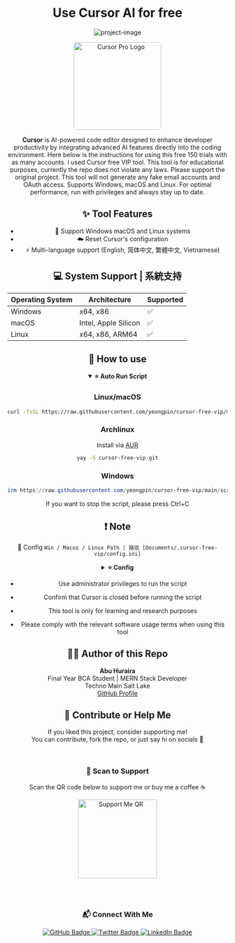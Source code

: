 <h1 align="center" id="title">Use Cursor AI for free</h1>

<p align="center"><img src="https://res.cloudinary.com/dcd51y8m1/image/upload/v1747845613/Screenshot_2025-05-21_at_10.09.18_PM_pmj9jm.png" alt="project-image"></p>

<div align="center">
<p align="center">
  <img src="https://res.cloudinary.com/dcd51y8m1/image/upload/v1747845782/logo_em2fux.png" alt="Cursor Pro Logo" width="200" style="border-radius: 6px;"/>
</p>

<p><strong>Cursor</strong> is AI-powered code editor designed to enhance developer productivity by integrating advanced AI features directly into the coding environment. Here below is the instructions for using this free 150 trials with as many accounts. I used Cursor free VIP tool. This tool is for educational purposes, currently the repo does not violate any laws. Please support the original project. This tool will not generate any fake email accounts and OAuth access. Supports Windows, macOS and Linux. For optimal performance, run with privileges and always stay up to date.</p>

<h2>✨ Tool Features</h2>

*   🔐 Support Windows macOS and Linux systems
*   ☁️ Reset Cursor's configuration
*   ⚡ Multi-language support (English, 简体中文, 繁體中文, Vietnamese)

## 💻 System Support | 系統支持

| Operating System | Architecture      | Supported |
|------------------|-------------------|-----------|
| Windows          | x64, x86          | ✅         |
| macOS            | Intel, Apple Silicon | ✅      |
| Linux            | x64, x86, ARM64   | ✅         |

## 👀 How to use

<details open>
<summary><b>⭐ Auto Run Script</b></summary>

### **Linux/macOS**

```bash
curl -fsSL https://raw.githubusercontent.com/yeongpin/cursor-free-vip/main/scripts/install.sh -o install.sh && chmod +x install.sh && ./install.sh
```

### **Archlinux**

Install via [AUR](https://aur.archlinux.org/packages/cursor-free-vip-git)

```bash
yay -S cursor-free-vip-git
```

### **Windows**

```powershell
irm https://raw.githubusercontent.com/yeongpin/cursor-free-vip/main/scripts/install.ps1 | iex
```

</details>

If you want to stop the script, please press Ctrl+C<br>

## ❗ Note 

📝 Config 
`Win / Macos / Linux Path | 路徑 [Documents/.cursor-free-vip/config.ini]`
<details>
<summary><b>⭐ Config </b></summary>
</details>

* Use administrator privileges to run the script <br>

* Confirm that Cursor is closed before running the script <br>

* This tool is only for learning and research purposes <br>

* Please comply with the relevant software usage terms when using this tool <br>




  
<h2>🧑‍💻 Author of this Repo</h2>

<p><strong>Abu Huraira</strong><br>Final Year BCA Student | MERN Stack Developer<br>Techno Main Salt Lake<br><a href="https://github.com/abuhuraira-73" target="_blank">GitHub Profile</a></p>

<h2>🤝 Contribute or Help Me</h2>

<p>
  If you liked this project, consider supporting me!<br />
  You can contribute, fork the repo, or just say hi on socials 💬
</p>

<br />

<h3>📲 Scan to Support</h3>
<p>Scan the QR code below to support me or buy me a coffee ☕</p>

<img src="https://res.cloudinary.com/dcd51y8m1/image/upload/v1744703816/photo_6336747100607464490_x_wosmmt.jpg" alt="Support Me QR" width="180" height="180" />

<br /><br />

<h3>📬 Connect With Me</h3>

<a href="https://github.com/abuhuraira-73" target="_blank">
  <img src="https://img.shields.io/badge/GitHub-000?style=for-the-badge&logo=github&logoColor=white" alt="GitHub Badge" />
</a>

<a href="https://x.com/Abuhuraira0703" target="_blank">
  <img src="https://img.shields.io/badge/Twitter-1DA1F2?style=for-the-badge&logo=twitter&logoColor=white" alt="Twitter Badge" />
</a>

<a href="https://www.linkedin.com/in/abuhurairajamal/" target="_blank">
  <img src="https://img.shields.io/badge/LinkedIn-0077B5?style=for-the-badge&logo=linkedin&logoColor=white" alt="LinkedIn Badge" />
</a>







  
  
